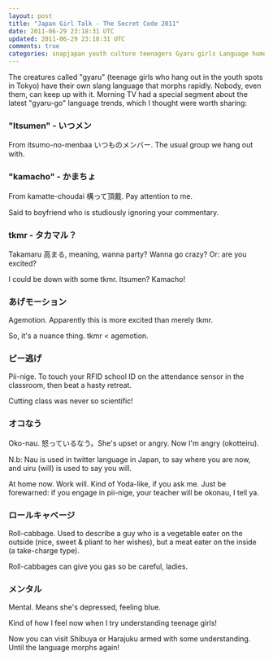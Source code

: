 ```yaml
---           
layout: post
title: "Japan Girl Talk - The Secret Code 2011"
date: 2011-06-29 23:18:31 UTC
updated: 2011-06-29 23:18:31 UTC
comments: true
categories: snapjapan youth culture teenagers Gyaru girls Language humor Japanese japan ギャル語 slang
---
```

 

The creatures called "gyaru" (teenage girls who hang out in the youth spots in Tokyo) have their own slang language that morphs rapidly. Nobody, even them, can keep up with it. Morning TV had a special segment about the latest "gyaru-go" language trends, which I thought were worth sharing:

### "Itsumen" - いつメン

From itsumo-no-menbaa いつものメンバー. The usual group we hang out with.

### "kamacho" - かまちょ

From kamatte-choudai 構って頂戴. Pay attention to me.


Said to boyfriend who is studiously ignoring your commentary.

### tkmr - タカマル？

Takamaru 高まる, meaning, wanna party? Wanna go crazy? Or: are you excited?


I could be down with some tkmr. Itsumen? Kamacho!

### あげモーション

Agemotion. Apparently this is more excited than merely tkmr.


So, it's a nuance thing. tkmr < agemotion.

### ピー逃げ

Pii-nige. To touch your RFID school ID on the attendance sensor in the classroom, then beat a hasty retreat.


Cutting class was never so scientific!

### オコなう

Oko-nau. 怒っているなう。She's upset or angry. Now I'm angry (okotteiru).


N.b: Nau is used in twitter language in Japan, to say where you are now, and uiru (will) is used to say you will.


At home now. Work will. Kind of Yoda-like, if you ask me. Just be forewarned: if you engage in pii-nige, your teacher will be okonau, I tell ya.

### ロールキャベージ

Roll-cabbage. Used to describe a guy who is a vegetable eater on the outside (nice, sweet & pliant to her wishes), but a meat eater on the inside (a take-charge type).


Roll-cabbages can give you gas so be careful, ladies.

### メンタル

Mental. Means she's depressed, feeling blue.


Kind of how I feel now when I try understanding teenage girls!


Now you can visit Shibuya or Harajuku armed with some understanding. Until the language morphs again!


 

